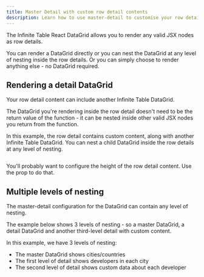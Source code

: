```yaml
---
title: Master Detail with custom row detail contents
description: Learn how to use master-detail to customise your row detail contents
---
```


The Infinite Table React DataGrid allows you to render any valid JSX nodes as row details.

You can render a DataGrid directly or you can nest the DataGrid at any level of nesting inside the row details.
Or you can simply choose to render anything else - no DataGrid required.

## Rendering a detail DataGrid

Your row detail content can include another Infinite Table DataGrid.

<Note>

The DataGrid you're rendering inside the row detail doesn't need to be the return value of the <PropLink name="rowDetailRenderer" /> function - it can be nested inside other valid JSX nodes you return from the function.

</Note>

<Sandpack title="Master detail with custom content & DataGrid" size="lg" viewMode="preview">

<Description>

In this example, the row detail contains custom content, along with another Infinite Table DataGrid. You can nest a child DataGrid inside the row details at any level of nesting.

</Description>

```ts file="master-detail-custom-datagrid-example.page.tsx"
```

</Sandpack>


<Note>

You'll probably want to configure the height of the row detail content. Use the <PropLink name="rowDetailHeight" /> prop to do that.

</Note>

## Multiple levels of nesting

The master-detail configuration for the DataGrid can contain any level of nesting.

The example below shows 3 levels of nesting - so a master DataGrid, a detail DataGrid and another third-level detail with custom content.

<Sandpack title="Master detail with 3 levels of nesting" size="lg" viewMode="preview">

<Description>

In this example, we have 3 levels of nesting:
 - The master DataGrid shows cities/countries
 - The first level of detail shows developers in each city
 - The second level of detail shows custom data about each developer

</Description>

```ts file="master-detail-3-levels-example.page.tsx"
```

</Sandpack>